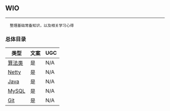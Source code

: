 ## WIO
---
```
  整理基础常备知识，以及相关学习心得
```
### 总体目录

| 类型                                               | 文案 | UGC  |
| ------------------------------------------------ | -- | ---- |
| [算法类](https://github.com/JK9559/WIO/blob/master/note/Algorithm/Algorithm.md)            | 是  | N/A  |
| [Netty](https://github.com/JK9559/WIO/blob/master/note/Netty/Netty.md)            | 是  | N/A  |
| [Java](https://github.com/JK9559/WIO/blob/master/note/Java/Java.md)            | 是  | N/A  |
| [MySQL](https://github.com/JK9559/WIO/blob/master/note/MySQL/MySQL.md)            | 是  | N/A  |
| [Git](https://github.com/JK9559/WIO/blob/master/note/Git/Git.md)            | 是  | N/A  |